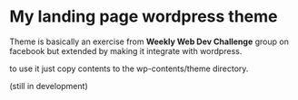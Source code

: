 # My landing page wordpress theme

Theme is basically an exercise from **Weekly Web Dev Challenge** group on 
facebook but extended by making it integrate with wordpress.

to use it just copy contents to the wp-contents/theme directory.

(still in development)
